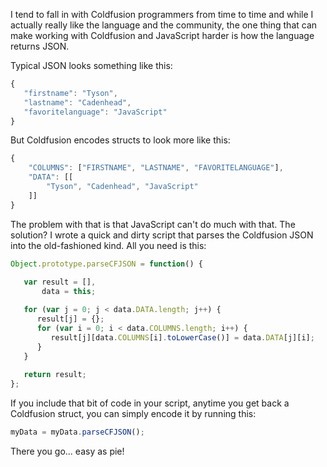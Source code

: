 I tend to fall in with Coldfusion programmers from time to time and while I actually really like the language and the community, the one thing that can make working with Coldfusion and JavaScript harder is how the language returns JSON.

<!-- more -->

Typical JSON looks something like this:

```javascript
{
   "firstname": "Tyson",
   "lastname": "Cadenhead",
   "favoritelanguage": "JavaScript"
}
```

But Coldfusion encodes structs to look more like this:

```javascript
{
    "COLUMNS": ["FIRSTNAME", "LASTNAME", "FAVORITELANGUAGE"],
    "DATA": [[
        "Tyson", "Cadenhead", "JavaScript"
    ]]
}
```

The problem with that is that JavaScript can't do much with that.  The solution?  I wrote a quick and dirty script that parses the Coldfusion JSON into the old-fashioned kind.  All you need is this:

```javascript
Object.prototype.parseCFJSON = function() {
   
   var result = [],
       data = this;

   for (var j = 0; j < data.DATA.length; j++) {
      result[j] = {};
      for (var i = 0; i < data.COLUMNS.length; i++) {
         result[j][data.COLUMNS[i].toLowerCase()] = data.DATA[j][i];
      }
   }
   
   return result;
};
```

If you include that bit of code in your script, anytime you get back a Coldfusion struct, you can simply encode it by running this:

```javascript
myData = myData.parseCFJSON();
```

There you go... easy as pie!